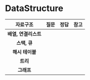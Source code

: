 # DataStructure

|자료구조| 질문 | 정답 | 참고|
| :--:| :--: | :--: | :--:|  
| __배열, 연결리스트__ | |||
| __스택, 큐__ | |||
| __해시 테이블__  | |||
| __트리__  | |||
| __그래프__  | |||




   






